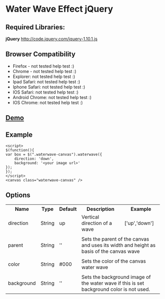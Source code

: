 Water Wave Effect jQuery
=====================


Required Libraries:
-------
**jQuery**
http://code.jquery.com/jquery-1.10.1.js

Browser Compatibility
------
+ Firefox - not tested help test :)
+ Chrome - not tested help test :)
+ Explorer: not tested help test :)
+ Ipad Safari: not tested help test :)
+ Iphone Safari: not tested help test :)
+ IOS Safari: not tested help test :)
+ Android Chrome: not tested help test :)
+ IOS Chrome: not tested help test :)

[Demo](http://water-wave-jquery.oso-link.com/scr/)
-------

Example
-------

    <script>
    $(function(){
    var box = $(".waterwave-canvas").waterwave({
        direction: 'down',
        background: '<your image url>'
    });
    });
    </script>
    <canvas class="waterwave-canvas" />

Options
-------

<table>
    <tr>
        <th>
            Name
        </th>
        <th>
            Type
        </th>
        <th>
            Default
        </th>
        <th colspan=3>
            Description
        </th>
        <th>
            Example
        </th>
    </tr>
    <tr>
        <td>
            direction
        </td>
        <td>
            String
        </td>
        <td>
            up
        </td>
        <td colspan=3>
            Vertical direction of a wave
        </td>
        <td>
            ['up','down']
        </td>
    </tr>
    <tr>
      <td colspan=7>
      </td>
    </tr>
    <tr>
        <td>
            parent
        </td>
        <td>
            String
        </td>
        <td>
            ''
        </td>
        <td colspan=4>
            Sets the parent of the canvas and uses its width and height as basis of the canvas wave
        </td>
    </tr>
    <tr>
      <td colspan=7>
      </td>
    </tr>
    <tr>
        <td>
            color
        </td>
        <td>
            String
        </td>
        <td>
            #000
        </td>
        <td colspan=4>
            Sets the color of the canvas water wave
        </td>
    </tr>
    <tr>
      <td colspan=7>
      </td>
    </tr>
    <tr>
        <td>
            background
        </td>
        <td>
            String
        </td>
        <td>
            ''
        </td>
        <td colspan=4>
            Sets the background image of the water wave if this is set background color is not used.
        </td>
    </tr>
</table>
